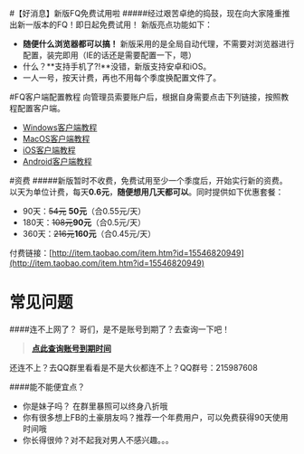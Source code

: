 #【好消息】新版FQ免费试用啦
#####经过艰苦卓绝的捣鼓，现在向大家隆重推出新一版本的FQ！即日起免费试用！
新版亮点功能如下：
 - **随便什么浏览器都可以搞！** 新版采用的是全局自动代理，不需要对浏览器进行配置，装完即用（IE的话还是需要配置一下，嗯）
 - 什么？**支持手机了?!**没错，新版支持安卓和iOS。
 - 一人一号，按天计费，再也不用每个季度换配置文件了。


#FQ客户端配置教程
向管理员索要账户后，根据自身需要点击下列链接，按照教程配置客户端。
 - [Windows客户端教程](win_cn.html)
 - [MacOS客户端教程](mac_cn.html)
 - [iOS客户端教程](ios_cn.html)
 - [Android客户端教程](android_cn.html)

#资费
#####新版暂时不收费，免费试用至少一个季度后，开始实行新的资费。
以天为单位计费，每天**0.6元**，**随便想用几天都可以**。同时提供如下优惠套餐：
 - 90天：~~54元~~ **50元**（合0.55元/天）
 - 180天：~~108元~~**90元**（合0.5元/天）
 - 360天：~~216元~~**160元**（合0.45元/天）

付费链接：[http://item.taobao.com/item.htm?id=15546820949](http://item.taobao.com/item.htm?id=15546820949)

# 常见问题
####连不上网了？
哥们，是不是账号到期了？去查询一下吧！

> [**点此查询账号到期时间**](check.php)

还连不上？去QQ群里看看是不是大伙都连不上？QQ群号：215987608

####能不能便宜点？
 - 你是妹子吗？ 在群里暴照可以终身八折哦
 - 你有很多想上FB的土豪朋友吗？推荐一个年费用户，可以免费获得90天使用时间哦
 - 你长得很帅？对不起我对男人不感兴趣。。。
